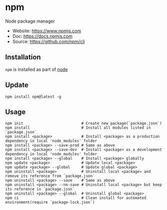 # npm

Node package manager

- Website: <https://www.npmjs.com>
- Doc:     <https://docs.npmjs.com>
- Source:  <https://github.com/npm/cli>

## Installation

`npm` is installed as part of [node](node.md)

## Update

```text
npm install npm@latest -g
```

## Usage

```text
npm init                          # Create new package(`package.json`)
npm install                       # Install all modules listed in `package.json`
npm install <package>             # Install <package> as a production dependency in local 'node_modules' folder
npm install <package> --save-prod # Same as above
npm install <package> --save-dev  # Install <package> as a development dependency in local 'node_modules' folder
npm install <package> --global    # Install <package> globally
npm update <package>              # Update local <package>
npm update <package> --global     # Update global <package>
npm uninstall <package>           # Uninstall local <package> and remove its reference from `package.json`
npm uninstall <package> --save    # Same as above
npm uninstall <package> --no-save # Uninstall local <package> but keep its reference in `package.json`
npm uninstall <package> --global  # Uninstall global <package>
npm ci                            # Clean install for automated environment(require `package-lock.json`)
```
